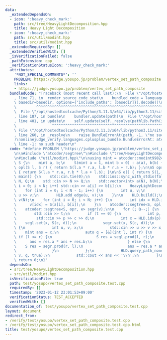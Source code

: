 ```yaml
---
data:
  _extendedDependsOn:
  - icon: ':heavy_check_mark:'
    path: src/tree/HeavyLightDecomposition.hpp
    title: Heavy Light Decomposition
  - icon: ':heavy_check_mark:'
    path: src/util/modint.hpp
    title: src/util/modint.hpp
  _extendedRequiredBy: []
  _extendedVerifiedWith: []
  _isVerificationFailed: false
  _pathExtension: cpp
  _verificationStatusIcon: ':heavy_check_mark:'
  attributes:
    '*NOT_SPECIAL_COMMENTS*': ''
    PROBLEM: https://judge.yosupo.jp/problem/vertex_set_path_composite
    links:
    - https://judge.yosupo.jp/problem/vertex_set_path_composite
  bundledCode: "Traceback (most recent call last):\n  File \"/opt/hostedtoolcache/Python/3.11.3/x64/lib/python3.11/site-packages/onlinejudge_verify/documentation/build.py\"\
    , line 71, in _render_source_code_stat\n    bundled_code = language.bundle(stat.path,\
    \ basedir=basedir, options={'include_paths': [basedir]}).decode()\n          \
    \         ^^^^^^^^^^^^^^^^^^^^^^^^^^^^^^^^^^^^^^^^^^^^^^^^^^^^^^^^^^^^^^^^^^^^^^^^^^^^^^^^^\n\
    \  File \"/opt/hostedtoolcache/Python/3.11.3/x64/lib/python3.11/site-packages/onlinejudge_verify/languages/cplusplus.py\"\
    , line 187, in bundle\n    bundler.update(path)\n  File \"/opt/hostedtoolcache/Python/3.11.3/x64/lib/python3.11/site-packages/onlinejudge_verify/languages/cplusplus_bundle.py\"\
    , line 401, in update\n    self.update(self._resolve(pathlib.Path(included), included_from=path))\n\
    \                ^^^^^^^^^^^^^^^^^^^^^^^^^^^^^^^^^^^^^^^^^^^^^^^^^^^^^^^^^\n \
    \ File \"/opt/hostedtoolcache/Python/3.11.3/x64/lib/python3.11/site-packages/onlinejudge_verify/languages/cplusplus_bundle.py\"\
    , line 260, in _resolve\n    raise BundleErrorAt(path, -1, \"no such header\"\
    )\nonlinejudge_verify.languages.cplusplus_bundle.BundleErrorAt: atcoder/segtree:\
    \ line -1: no such header\n"
  code: "#define PROBLEM \"https://judge.yosupo.jp/problem/vertex_set_path_composite\"\
    \n\n#include \"atcoder/segtree\"\n#include \"tree/HeavyLightDecomposition.hpp\"\
    \n#include \"util/modint.hpp\"\n\nusing mint = atcoder::modint998244353;\n\nstruct\
    \ S {\n    mint a, b;\n    S(mint a = 1, mint b = 0) : a(a), b(b) {}\n};\n\nS\
    \ opl(S l, S r) { return S(l.a * r.a, l.b * r.a + r.b); };\n\nS opr(S l, S r)\
    \ { return S(l.a * r.a, r.b * l.a + l.b); }\n\nS e() { return S(1, 0); }\n\nint\
    \ main() {\n    std::cin.tie(0);\n    std::ios::sync_with_stdio(false);\n    int\
    \ N, Q;\n    std::cin >> N >> Q;\n    std::vector<int> a(N), b(N);\n    for (int\
    \ i = 0; i < N; i++) std::cin >> a[i] >> b[i];\n    HeavyLightDecomposition HLD(N);\n\
    \    for (int i = 0; i < N - 1; i++) {\n        int u, v;\n        std::cin >>\
    \ u >> v;\n        HLD.add_edge(u, v);\n    }\n\n    HLD.build();\n    std::vector<S>\
    \ v(N);\n    for (int i = 0; i < N; i++) {\n        int idx = HLD.idx(i);\n  \
    \      v[idx] = S(a[i], b[i]);\n    }\n    atcoder::segtree<S, opl, e> segl(v);\n\
    \    atcoder::segtree<S, opr, e> segr(v);\n\n    for (; Q--;) {\n        int t;\n\
    \        std::cin >> t;\n        if (t == 0) {\n            int p, c, d;\n   \
    \         std::cin >> p >> c >> d;\n            int x = HLD.idx(p);\n        \
    \    segl.set(x, S(c, d));\n            segr.set(x, S(c, d));\n        } else\
    \ {\n            int u, v, x;\n            std::cin >> u >> v >> x;\n        \
    \    mint ans = x;\n            auto q = [&](int l, int r) {\n               \
    \ if (l <= r) {\n                    S res = segl.prod(l, r);\n              \
    \      ans = res.a * ans + res.b;\n                } else {\n                \
    \    S res = segr.prod(r, l);\n                    ans = res.a * ans + res.b;\n\
    \                }\n            };\n            HLD.query_path_noncommutative(u,\
    \ v, q, true);\n            std::cout << ans << '\\n';\n        }\n    }\n   \
    \ return 0;\n}"
  dependsOn:
  - src/tree/HeavyLightDecomposition.hpp
  - src/util/modint.hpp
  isVerificationFile: true
  path: test/yosupo/vertex_set_path_composite.test.cpp
  requiredBy: []
  timestamp: '2023-01-12 23:01:53+09:00'
  verificationStatus: TEST_ACCEPTED
  verifiedWith: []
documentation_of: test/yosupo/vertex_set_path_composite.test.cpp
layout: document
redirect_from:
- /verify/test/yosupo/vertex_set_path_composite.test.cpp
- /verify/test/yosupo/vertex_set_path_composite.test.cpp.html
title: test/yosupo/vertex_set_path_composite.test.cpp
---
```

